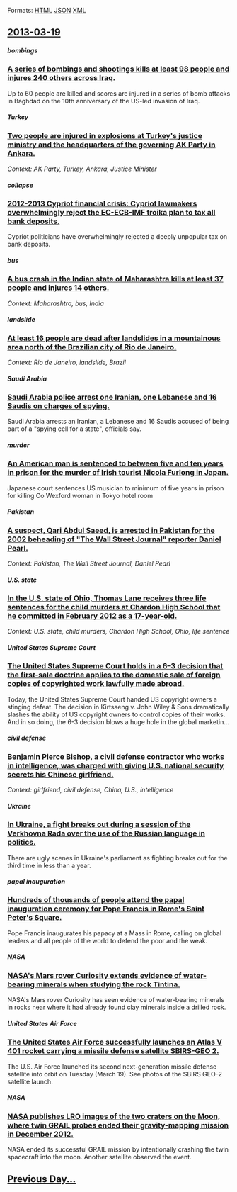 
Formats: [HTML](2013/03/19/index.html)  [JSON](2013/03/19/index.json)  [XML](2013/03/19/index.xml)  

## [2013-03-19](/news/2013/03/19/index.md)

##### bombings
### [A series of bombings and shootings kills at least 98 people and injures 240 others across Iraq. ](/news/2013/03/19/a-series-of-bombings-and-shootings-kills-at-least-98-people-and-injures-240-others-across-iraq.md)
Up to 60 people are killed and scores are injured in a series of bomb attacks in Baghdad on the 10th anniversary of the US-led invasion of Iraq.

##### Turkey
### [Two people are injured in explosions at Turkey's justice ministry and the headquarters of the governing AK Party in Ankara. ](/news/2013/03/19/two-people-are-injured-in-explosions-at-turkey-s-justice-ministry-and-the-headquarters-of-the-governing-ak-party-in-ankara.md)
_Context: AK Party, Turkey, Ankara, Justice Minister_

##### collapse
### [2012-2013 Cypriot financial crisis: Cypriot lawmakers overwhelmingly reject the EC-ECB-IMF troika plan to tax all bank deposits. ](/news/2013/03/19/2012a2013-cypriot-financial-crisis-cypriot-lawmakers-overwhelmingly-reject-the-ecaecbaimf-troika-plan-to-tax-all-bank-deposits.md)
Cypriot politicians have overwhelmingly rejected a deeply unpopular tax on bank deposits.

##### bus
### [A bus crash in the Indian state of Maharashtra kills at least 37 people and injures 14 others. ](/news/2013/03/19/a-bus-crash-in-the-indian-state-of-maharashtra-kills-at-least-37-people-and-injures-14-others.md)
_Context: Maharashtra, bus, India_

##### landslide
### [At least 16 people are dead after landslides in a mountainous area north of the Brazilian city of Rio de Janeiro. ](/news/2013/03/19/at-least-16-people-are-dead-after-landslides-in-a-mountainous-area-north-of-the-brazilian-city-of-rio-de-janeiro.md)
_Context: Rio de Janeiro, landslide, Brazil_

##### Saudi Arabia
### [Saudi Arabia police arrest one Iranian, one Lebanese and 16 Saudis on charges of spying. ](/news/2013/03/19/saudi-arabia-police-arrest-one-iranian-one-lebanese-and-16-saudis-on-charges-of-spying.md)
Saudi Arabia arrests an Iranian, a Lebanese and 16 Saudis accused of being part of a &quot;spying cell for a state&quot;, officials say.

##### murder
### [An American man is sentenced to between five and ten years in prison for the murder of Irish tourist Nicola Furlong in Japan. ](/news/2013/03/19/an-american-man-is-sentenced-to-between-five-and-ten-years-in-prison-for-the-murder-of-irish-tourist-nicola-furlong-in-japan.md)
Japanese court sentences US musician to minimum of five years in prison for killing Co Wexford woman in Tokyo hotel room

##### Pakistan
### [A suspect, Qari Abdul Saeed, is arrested in Pakistan for the 2002 beheading of "The Wall Street Journal" reporter Daniel Pearl. ](/news/2013/03/19/a-suspect-qari-abdul-saeed-is-arrested-in-pakistan-for-the-2002-beheading-of-the-wall-street-journal-reporter-daniel-pearl.md)
_Context: Pakistan, The Wall Street Journal, Daniel Pearl_

##### U.S. state
### [In the U.S. state of Ohio, Thomas Lane receives three life sentences for the child murders at Chardon High School that he committed in February 2012 as a 17-year-old. ](/news/2013/03/19/in-the-u-s-state-of-ohio-thomas-lane-receives-three-life-sentences-for-the-child-murders-at-chardon-high-school-that-he-committed-in-febru.md)
_Context: U.S. state, child murders, Chardon High School, Ohio, life sentence_

##### United States Supreme Court
### [The United States Supreme Court holds in a 6&ndash;3 decision that the first-sale doctrine applies to the domestic sale of foreign copies of copyrighted work lawfully made abroad. ](/news/2013/03/19/the-united-states-supreme-court-holds-in-a-6-ndash-3-decision-that-the-first-sale-doctrine-applies-to-the-domestic-sale-of-foreign-copies-of.md)
Today, the United States Supreme Court handed US copyright owners a stinging defeat. The decision in Kirtsaeng v. John Wiley &amp; Sons dramatically slashes the ability of US copyright owners to control copies of their works. And in so doing, the 6-3 decision blows a huge hole in the global marketin...

##### civil defense
### [Benjamin Pierce Bishop, a civil defense contractor who works in intelligence, was charged with giving U.S. national security secrets his Chinese girlfriend. ](/news/2013/03/19/benjamin-pierce-bishop-a-civil-defense-contractor-who-works-in-intelligence-was-charged-with-giving-u-s-national-security-secrets-his-chi.md)
_Context: girlfriend, civil defense, China, U.S., intelligence_

##### Ukraine
### [In Ukraine, a fight breaks out during a session of the Verkhovna Rada over the use of the Russian language in politics. ](/news/2013/03/19/in-ukraine-a-fight-breaks-out-during-a-session-of-the-verkhovna-rada-over-the-use-of-the-russian-language-in-politics.md)
There are ugly scenes in Ukraine&#039;s parliament as fighting breaks out for the third time in less than a year.

##### papal inauguration
### [Hundreds of thousands of people attend the papal inauguration ceremony for Pope Francis in Rome's Saint Peter's Square. ](/news/2013/03/19/hundreds-of-thousands-of-people-attend-the-papal-inauguration-ceremony-for-pope-francis-in-rome-s-saint-peter-s-square.md)
Pope Francis inaugurates his papacy at a Mass in Rome, calling on global leaders and all people of the world to defend the poor and the weak.

##### NASA
### [NASA's Mars rover Curiosity extends evidence of water-bearing minerals when studying the rock Tintina. ](/news/2013/03/19/nasa-s-mars-rover-curiosity-extends-evidence-of-water-bearing-minerals-when-studying-the-rock-tintina.md)
NASA&#039;s Mars rover Curiosity has seen evidence of water-bearing minerals in rocks near where it had already found clay minerals inside a drilled rock.

##### United States Air Force
### [The United States Air Force successfully launches an Atlas V 401 rocket carrying a missile defense satellite SBIRS-GEO 2. ](/news/2013/03/19/the-united-states-air-force-successfully-launches-an-atlas-v-401-rocket-carrying-a-missile-defense-satellite-sbirs-geo-2.md)
The U.S. Air Force launched its second next-generation missile defense satellite into orbit on Tuesday (March 19). See photos of the SBIRS GEO-2 satellite launch.

##### NASA
### [NASA publishes LRO images of the two craters on the Moon, where twin GRAIL probes ended their gravity-mapping mission in December 2012. ](/news/2013/03/19/nasa-publishes-lro-images-of-the-two-craters-on-the-moon-where-twin-grail-probes-ended-their-gravity-mapping-mission-in-december-2012.md)
NASA ended its successful GRAIL mission by intentionally crashing the twin spacecraft into the moon. Another satellite observed the event.

## [Previous Day...](/news/2013/03/18/index.md)

